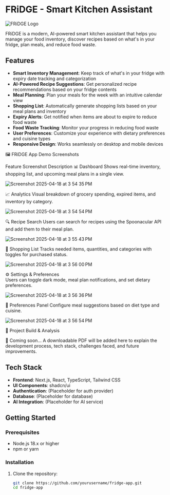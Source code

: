 # FRiDGE - Smart Kitchen Assistant

![FRiDGE Logo](public/fridge-logo.png)

FRiDGE is a modern, AI-powered smart kitchen assistant that helps you manage your food inventory, discover recipes based on what's in your fridge, plan meals, and reduce food waste.

## Features

- **Smart Inventory Management**: Keep track of what's in your fridge with expiry date tracking and categorization
- **AI-Powered Recipe Suggestions**: Get personalized recipe recommendations based on your fridge contents
- **Meal Planning**: Plan your meals for the week with an intuitive calendar view
- **Shopping List**: Automatically generate shopping lists based on your meal plans and inventory
- **Expiry Alerts**: Get notified when items are about to expire to reduce food waste
- **Food Waste Tracking**: Monitor your progress in reducing food waste
- **User Preferences**: Customize your experience with dietary preferences and cuisine types
- **Responsive Design**: Works seamlessly on desktop and mobile devices

🖼️ FRiDGE App Demo Screenshots


Feature	Screenshot	Description
📊 Dashboard	
Shows real-time inventory, shopping list, and upcoming meal plans in a single view.

![Screenshot 2025-04-18 at 3 54 35 PM](https://github.com/user-attachments/assets/5511d7f8-0ec6-46a1-9c4e-c9b646987e71)


📈 Analytics	
Visual breakdown of grocery spending, expired items, and inventory by category.

![Screenshot 2025-04-18 at 3 54 54 PM](https://github.com/user-attachments/assets/449dfd65-f4a9-402e-bbb2-9d4a256dc870)


🔍 Recipe Search	
Users can search for recipes using the Spoonacular API and add them to their meal plan.

![Screenshot 2025-04-18 at 3 55 43 PM](https://github.com/user-attachments/assets/046bda5c-029e-418b-a8ed-77cb3a767e7a)


🛒 Shopping List	
Tracks needed items, quantities, and categories with toggles for purchased status.

![Screenshot 2025-04-18 at 3 56 00 PM](https://github.com/user-attachments/assets/91fd926f-62fe-4491-b212-1f5fbda3b7a0)


⚙️ Settings & Preferences	
Users can toggle dark mode, meal plan notifications, and set dietary preferences.

![Screenshot 2025-04-18 at 3 56 36 PM](https://github.com/user-attachments/assets/a63e9332-dddf-4ed7-b837-4383ab6d9a6a)


📅 Preferences Panel	
Configure meal suggestions based on diet type and cuisine.

![Screenshot 2025-04-18 at 3 56 54 PM](https://github.com/user-attachments/assets/2d25cede-700f-4ece-ab50-a26b5be06f19)




📄 Project Build & Analysis

📘 Coming soon... A downloadable PDF will be added here to explain the development process, tech stack, challenges faced, and future improvements.


## Tech Stack

- **Frontend**: Next.js, React, TypeScript, Tailwind CSS
- **UI Components**: shadcn/ui
- **Authentication**: (Placeholder for auth provider)
- **Database**: (Placeholder for database)
- **AI Integration**: (Placeholder for AI service)

## Getting Started

### Prerequisites

- Node.js 18.x or higher
- npm or yarn

### Installation

1. Clone the repository:
   ```bash
   git clone https://github.com/yourusername/fridge-app.git
   cd fridge-app

